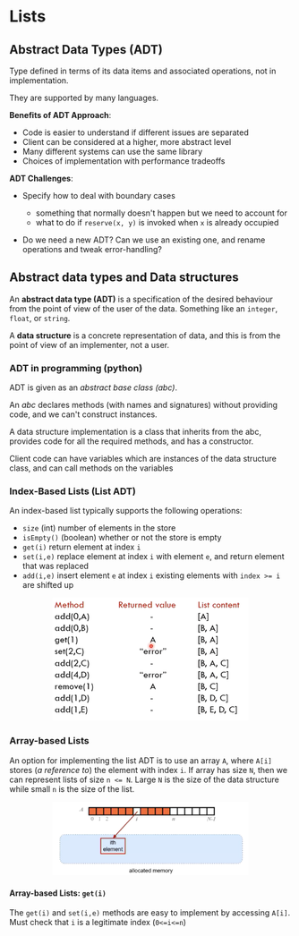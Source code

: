 # Lists

## Abstract Data Types (ADT)
Type defined in terms of its data items and associated operations, not in implementation. 

They are supported by many languages.

**Benefits of ADT Approach**:
- Code is easier to understand if different issues are separated
- Client can be considered at a higher, more abstract level
- Many different systems can use the same library
- Choices of implementation with performance tradeoffs

**ADT Challenges**:
- Specify how to deal with boundary cases
    - something that normally doesn't happen but we need to account for
    - what to do if ```reserve(x, y)``` is invoked when ```x``` is already occupied

- Do we need a new ADT? Can we use an existing one, and rename operations and tweak error-handling?

## Abstract data types and Data structures
An **abstract data type (ADT)** is a specification of the desired behaviour from the point of view of the user of the data. Something like an ```integer```, ```float```, or ```string```.

A **data structure** is a concrete representation of data, and this is from the point of view of an implementer, not a user.

### ADT in programming (python)
ADT is given as an *abstract base class (abc)*.

An *abc* declares methods (with names and signatures) without providing code, and we can't construct instances.

A data structure implementation is a class that inherits from the abc, provides code for all the required methods, and has a constructor.

Client code can have variables which are instances of the data structure class, and can call methods on the variables

### Index-Based Lists (List ADT)
An index-based list typically supports the following operations:

- ```size``` (int) number of elements in the store
- ```isEmpty()``` (boolean) whether or not the store is empty
- ```get(i)``` return element at index ```i```
- ```set(i,e)``` replace element at index ```i``` with element ```e```, and return element that was replaced
- ```add(i,e)``` insert element ```e``` at index ```i``` existing elements with ```index >= i``` are shifted up

<p align="center">
    <img src="https://github.com/infernocadet/comp2123/blob/main/graphics/list-operations.png" alt="comparison" width="350" height="auto">
</p>

### Array-based Lists
An option for implementing the list ADT is to use an array ```A```, where ```A[i]``` stores (*a reference to*) the element with index ```i```. If array has size ```N```, then we can represent lists of size ```n <= N```. Large ```N``` is the size of the data structure while small ```n``` is the size of the list.

<p align="center">
    <img src="https://github.com/infernocadet/comp2123/blob/main/graphics/array-based-list.png" alt="comparison" width="350" height="auto">
</p>

#### Array-based Lists: ```get(i)```
The ```get(i)``` and ```set(i,e)``` methods are easy to implement by accessing ```A[i]```. Must check that ```i``` is a legitimate index (```0<=i<=n```)

